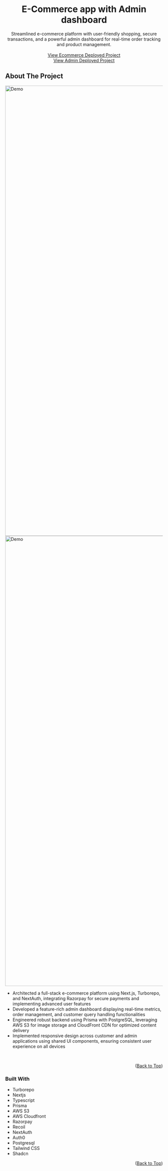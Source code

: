 <a name="readme-top"></a>

<h1 align="center">E-Commerce app with Admin dashboard</h1>

  <p align="center">Streamlined e-commerce platform with user-friendly shopping, secure transactions, and a powerful admin dashboard for real-time order tracking and product management. 
    <br />
    <br />
    <a href="https://fooder-ecommerce.vercel.app/">View Ecommerce Deployed Project</a>
    <br />
    <a href="https://fooder-ecommerce-admin.netlify.app/">View Admin Deployed Project</a>
  </p>
</div>

## About The Project

<img width="1437" alt="Demo" src="https://github.com/user-attachments/assets/49300df3-563e-4efa-82a8-09e9d70e7876">
<br />
<img width="1437" alt="Demo" src="https://github.com/user-attachments/assets/c7b2de52-9f83-4bc8-941e-e2e3b09ffd94">

<br />
<ul>
<li>Architected a full-stack e-commerce platform using Next.js, Turborepo, and NextAuth, integrating Razorpay for secure payments and implementing advanced user features
</li>
<li>Developed a feature-rich admin dashboard displaying real-time metrics, order management, and customer query handling functionalities
</li>
<li>Engineered robust backend using Prisma with PostgreSQL, leveraging AWS S3 for image storage and CloudFront CDN for optimized content delivery
</li>
<li>Implemented responsive design across customer and admin applications using shared UI components, ensuring consistent user experience on all devices 
</li>
</ul>

<br />
<p align="right">(<a href="#readme-top">Back to Top</a>)</p>

### Built With

- Turborepo
- Nextjs
- Typescript
- Prisma
- AWS S3
- AWS Cloudfront
- Razorpay
- Recoil
- NextAuth
- Auth0
- Postgresql
- Tailwind CSS
- Shadcn

<p align="right">(<a href="#readme-top">Back to Top</a>)</p>
